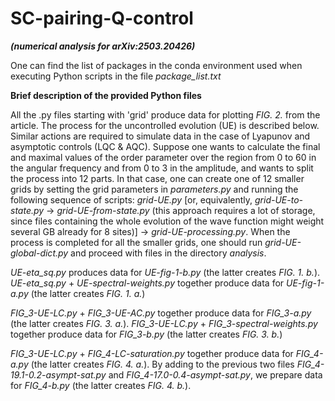 # SC-pairing-Q-control
***(numerical analysis for arXiv:2503.20426)***

One can find the list of packages in the conda environment used when executing Python scripts in the file *package_list.txt*

**Brief description of the provided Python files**

All the .py files starting with 'grid' produce data for plotting *FIG. 2.* from the article. The process for the uncontrolled evolution (UE) is described below. Similar actions are required to simulate data in the case of Lyapunov and asymptotic controls (LQC & AQC). Suppose one wants to calculate the final and maximal values of the order parameter over the region from 0 to 60 in the angular frequency and from 0 to 3 in the amplitude, and wants to split the process into 12 parts. In that case, one can create one of 12 smaller grids by setting the grid parameters in *parameters.py* and running the following sequence of scripts: *grid-UE.py* [or, equivalently, *grid-UE-to-state.py* -> *grid-UE-from-state.py* (this approach requires a lot of storage, since files containing the whole evolution of the wave function might weight several GB already for 8 sites)] -> *grid-UE-processing.py*. When the process is completed for all the smaller grids, one should run *grid-UE-global-dict.py* and proceed with files in the directory *analysis*.

*UE-eta_sq.py* produces data for *UE-fig-1-b.py* (the latter creates *FIG. 1. b.*). *UE-eta_sq.py* + *UE-spectral-weights.py* together produce data for *UE-fig-1-a.py* (the latter creates *FIG. 1. a.*)

*FIG_3-UE-LC.py* + *FIG_3-UE-AC.py* together produce data for *FIG_3-a.py* (the latter creates *FIG. 3. a.*). *FIG_3-UE-LC.py* + *FIG_3-spectral-weights.py* together produce data for *FIG_3-b.py* (the latter creates *FIG. 3. b.*)

*FIG_3-UE-LC.py* + *FIG_4-LC-saturation.py* together produce data for *FIG_4-a.py* (the latter creates *FIG. 4. a.*). By adding to the previous two files *FIG_4-19.1-0.2-asympt-sat.py* and *FIG_4-17.0-0.4-asympt-sat.py*, we prepare data for *FIG_4-b.py* (the latter creates *FIG. 4. b.*).
